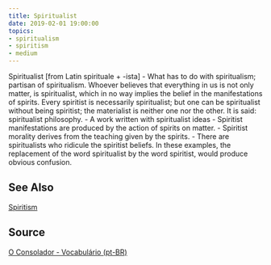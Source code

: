 ```yaml
---
title: Spiritualist
date: 2019-02-01 19:00:00
topics:
- spiritualism
- spiritism
- medium
---
```


Spiritualist [from Latin spirituale + -ista] - What has to do with
spiritualism; partisan of spiritualism. Whoever believes that everything in us
is not only matter, is spiritualist, which in no way implies the belief in the
manifestations of spirits. Every spiritist is necessarily spiritualist; but one
can be spiritualist without being spiritist; the materialist is neither one nor
the other. It is said: spiritualist philosophy. - A work written with
spiritualist ideas - Spiritist manifestations are produced by the action of
spirits on matter. - Spiritist morality derives from the teaching given by the
spirits. - There are spiritualists who ridicule the spiritist beliefs. In these
examples, the replacement of the word spiritualist by the word spiritist, would
produce obvious confusion.

## See Also
[Spiritism](/spiritism) 

## Source
[O Consolador - Vocabulário (pt-BR)](http://www.oconsolador.com.br/linkfixo/vocabulario/principal.html)


